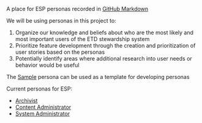 A place for ESP personas recorded in [GitHub Markdown](https://help.github.com/articles/markdown-basics/)

We will be using personas in this project to:
1. Organize our knowledge and beliefs about who are the most likely and most important users of the ETD stewardship system
2. Prioritize feature development through the creation and prioritization of user stories based on the personas
3. Potentially identify areas where additional research into user needs or behavior would be useful

The [Sample](/personas/sample.md) persona can be used as a template for developing personas

Current personas for ESP:
* [Archivist](/personas/archivist.md)
* [Content Administrator](/personas/content-admin.md)
* [System Administrator](/personas/sysadmin.md)

